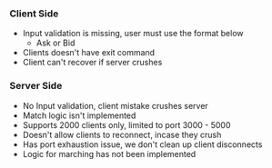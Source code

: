 ### Client Side

- Input validation is missing, user must use the format below
  - Ask <amount> <price> or Bid <amount> <price>
- Clients doesn't have exit command
- Client can't recover if server crushes

### Server Side

- No Input validation, client mistake crushes server
- Match logic isn't implemented
- Supports 2000 clients only, limited to port 3000 - 5000
- Doesn't allow clients to reconnect, incase they crush
- Has port exhaustion issue, we don't clean up client disconnects
- Logic for marching has not been implemented
